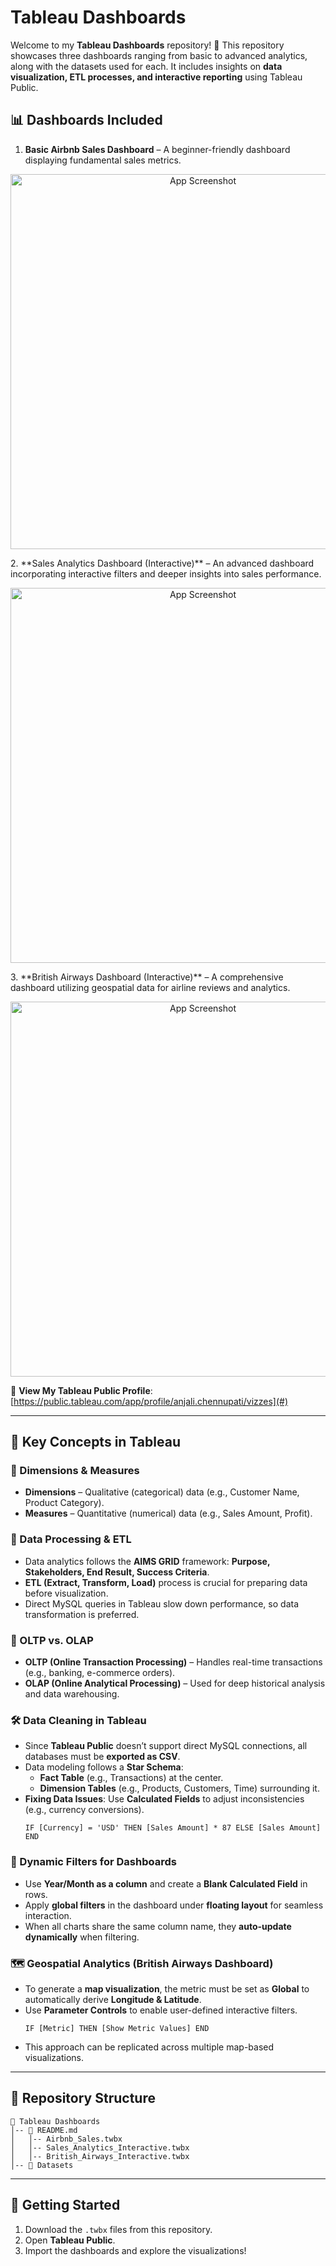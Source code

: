 # Tableau Dashboards

Welcome to my **Tableau Dashboards** repository! 🚀 This repository showcases three dashboards ranging from basic to advanced analytics, along with the datasets used for each. It includes insights on **data visualization, ETL processes, and interactive reporting** using Tableau Public.

## 📊 Dashboards Included

1. **Basic Airbnb Sales Dashboard** – A beginner-friendly dashboard displaying fundamental sales metrics.
<p align="center">
  <img src="https://i.postimg.cc/zBHwtXWD/Whats-App-Image-2025-03-06-at-23-15-29-dae2f935.jpg" alt="App Screenshot" width="600">
</p>  
2. **Sales Analytics Dashboard (Interactive)** – An advanced dashboard incorporating interactive filters and deeper insights into sales performance.
<p align="center">
  <img src="https://i.postimg.cc/d31hH5g2/Whats-App-Image-2025-03-06-at-23-13-35-e0ef7393.jpg" alt="App Screenshot" width="600">
</p> 
3. **British Airways Dashboard (Interactive)** – A comprehensive dashboard utilizing geospatial data for airline reviews and analytics.
<p align="center">
  <img src="https://i.postimg.cc/85h88DgD/Whats-App-Image-2025-03-07-at-09-51-35-d327524f.jpg" alt="App Screenshot" width="600">
</p> 

🔗 **View My Tableau Public Profile**: [https://public.tableau.com/app/profile/anjali.chennupati/vizzes](#)

---




## 📌 Key Concepts in Tableau

### 🎯 Dimensions & Measures
- **Dimensions** – Qualitative (categorical) data (e.g., Customer Name, Product Category).
- **Measures** – Quantitative (numerical) data (e.g., Sales Amount, Profit).

### 🔄 Data Processing & ETL
- Data analytics follows the **AIMS GRID** framework: **Purpose, Stakeholders, End Result, Success Criteria**.
- **ETL (Extract, Transform, Load)** process is crucial for preparing data before visualization.
- Direct MySQL queries in Tableau slow down performance, so data transformation is preferred.

### 🔹 OLTP vs. OLAP
- **OLTP (Online Transaction Processing)** – Handles real-time transactions (e.g., banking, e-commerce orders).
- **OLAP (Online Analytical Processing)** – Used for deep historical analysis and data warehousing.

### 🛠 Data Cleaning in Tableau
- Since **Tableau Public** doesn’t support direct MySQL connections, all databases must be **exported as CSV**.
- Data modeling follows a **Star Schema**:
  - **Fact Table** (e.g., Transactions) at the center.
  - **Dimension Tables** (e.g., Products, Customers, Time) surrounding it.
- **Fixing Data Issues**: Use **Calculated Fields** to adjust inconsistencies (e.g., currency conversions).
  ```
  IF [Currency] = 'USD' THEN [Sales Amount] * 87 ELSE [Sales Amount] END
  ```

### 📅 Dynamic Filters for Dashboards
- Use **Year/Month as a column** and create a **Blank Calculated Field** in rows.
- Apply **global filters** in the dashboard under **floating layout** for seamless interaction.
- When all charts share the same column name, they **auto-update dynamically** when filtering.

### 🗺 Geospatial Analytics (British Airways Dashboard)
- To generate a **map visualization**, the metric must be set as **Global** to automatically derive **Longitude & Latitude**.
- Use **Parameter Controls** to enable user-defined interactive filters.
  ```
  IF [Metric] THEN [Show Metric Values] END
  ```
- This approach can be replicated across multiple map-based visualizations.

---

## 📂 Repository Structure
```
📂 Tableau Dashboards
│-- 📄 README.md
│   │-- Airbnb_Sales.twbx
│   │-- Sales_Analytics_Interactive.twbx
│   │-- British_Airways_Interactive.twbx
│-- 📁 Datasets

```

---

## 🚀 Getting Started
1. Download the `.twbx` files from this repository.
2. Open **Tableau Public**.
3. Import the dashboards and explore the visualizations!




